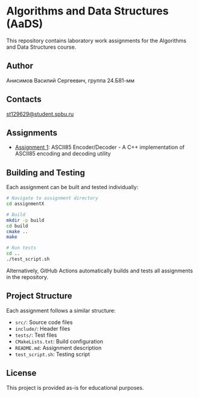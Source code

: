 # Algorithms and Data Structures (AaDS)

This repository contains laboratory work assignments for the Algorithms and Data Structures course.

## Author

Анисимов Василий Сергеевич, группа 24.Б81-мм

## Contacts

st129629@student.spbu.ru

## Assignments

- [Assignment 1](./assignment1): ASCII85 Encoder/Decoder - A C++ implementation of ASCII85 encoding and decoding utility

## Building and Testing

Each assignment can be built and tested individually:

```bash
# Navigate to assignment directory
cd assignmentX

# Build
mkdir -p build
cd build
cmake ..
make

# Run tests
cd ..
./test_script.sh
```

Alternatively, GitHub Actions automatically builds and tests all assignments in the repository.

## Project Structure

Each assignment follows a similar structure:

- `src/`: Source code files
- `include/`: Header files
- `tests/`: Test files
- `CMakeLists.txt`: Build configuration
- `README.md`: Assignment description
- `test_script.sh`: Testing script

## License

This project is provided as-is for educational purposes. 
